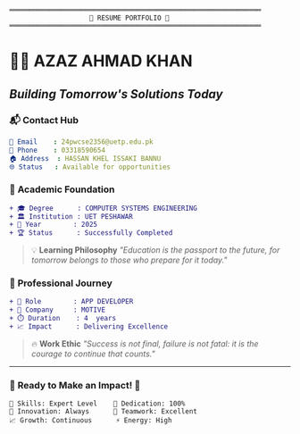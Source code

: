 ```
═══════════════════════════════════════════════════════════════
                    🌟 RESUME PORTFOLIO 🌟                    
═══════════════════════════════════════════════════════════════
```

# 👨‍💻 AZAZ AHMAD KHAN

## *Building Tomorrow's Solutions Today*

### 📬 **Contact Hub**

```yaml
📧 Email    : 24pwcse2356@uetp.edu.pk
📱 Phone    : 03318590654
🏠 Address  : HASSAN KHEL ISSAKI BANNU
🌐 Status   : Available for opportunities
```

### 🎯 **Academic Foundation**

```diff
+ 🎓 Degree      : COMPUTER SYSTEMS ENGINEERING
+ 🏛️ Institution : UET PESHAWAR
+ 📅 Year        : 2025
+ 🏆 Status      : Successfully Completed
```

> 💡 **Learning Philosophy**
> *"Education is the passport to the future, for tomorrow belongs to those who prepare for it today."*

### 🚀 **Professional Journey**

```diff
+ 💼 Role        : APP DEVELOPER
+ 🏢 Company     : MOTIVE
+ ⏱️ Duration    : 4  years
+ 📈 Impact      : Delivering Excellence
```

> 🔥 **Work Ethic**
> *"Success is not final, failure is not fatal: it is the courage to continue that counts."*

---

### 🌟 **Ready to Make an Impact!** 🌟

```
🎯 Skills: Expert Level    💪 Dedication: 100%
🚀 Innovation: Always      🤝 Teamwork: Excellent
📈 Growth: Continuous      ⚡ Energy: High
```


